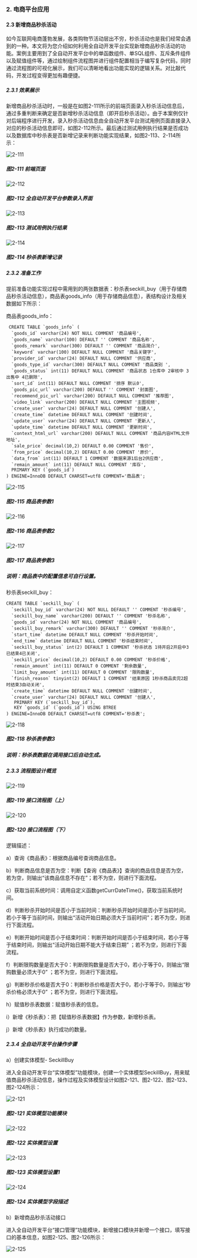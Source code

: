 ### 2. 电商平台应用

#### 2.3 新增商品秒杀活动

如今互联网电商蓬勃发展，各类购物节活动层出不穷，秒杀活动也是我们经常会遇到的一种。本文将为您介绍如何利用全自动开发平台实现新增商品秒杀活动的功能。案例主要用到了全自动开发平台中的单函数组件、单SQL组件、互斥条件组件以及赋值组件等，通过绘制组件流程图并进行组件配置相当于编写复杂代码，同时通过流程图的可视化展示，我们可以清晰地看出功能实现的逻辑关系。对比敲代码，开发过程变得更加有趣便捷。

##### 2.3.1 效果展示

新增商品秒杀活动时，一般是在如图2-111所示的前端页面录入秒杀活动信息后，通过多重判断来确定是否新增秒杀活动信息（即开启秒杀活动）。由于本案例仅针对后端程序进行开发，录入秒杀活动信息由全自动开发平台测试用例页面直接录入对应的秒杀活动信息即可，如图2-112所示。最后通过测试用例执行结果是否成功以及数据库中秒杀表是否新增记录来判断功能实现结果，如图2-113、2-114所示：

![2-111](https://www.feisuanyz.com/fsimage/alcj-image/miaosha/2_1.jpg)

##### 图2-111 前端页面

![2-112](https://www.feisuanyz.com/fsimage/alcj-image/miaosha/2_2.png)

##### 图2-112 全自动开发平台参数录入界面

![2-113](https://www.feisuanyz.com/fsimage/alcj-image/miaosha/2_3.png)

##### 图2-113 测试用例执行结果

![2-114](https://www.feisuanyz.com/fsimage/alcj-image/miaosha/2_4.png)

##### 图2-114 秒杀表新增记录

##### 2.3.2 准备工作

提前准备功能实现过程中需用到的两张数据表：秒杀表seckill_buy（用于存储商品秒杀活动信息），商品表goods_info（用于存储商品信息），表结构设计及相关数据如下所示：

商品表goods_info：

```
 CREATE TABLE `goods_info` (
  `goods_id` varchar(24) NOT NULL COMMENT '商品编号',
  `goods_name` varchar(100) DEFAULT '' COMMENT '商品名称',
  `goods_remark` varchar(300) DEFAULT '' COMMENT '商品简介',
  `keyword` varchar(100) DEFAULT NULL COMMENT '商品关键字',
  `provider_id` varchar(24) DEFAULT NULL COMMENT '供应商',
  `goods_type_id` varchar(300) DEFAULT NULL COMMENT '商品类别 ',
  `goods_status` int(11) DEFAULT NULL COMMENT '商品状态 1仓库中 2审核中 3出售中 4已删除',
  `sort_id` int(11) DEFAULT NULL COMMENT '排序 默认0',
  `goods_pic_url` varchar(200) DEFAULT '' COMMENT '封面图',
  `recommend_pic_url` varchar(200) DEFAULT NULL COMMENT '推荐图',
  `video_link` varchar(200) DEFAULT NULL COMMENT '主图视频',
  `create_user` varchar(24) DEFAULT NULL COMMENT '创建人',
  `create_time` datetime DEFAULT NULL COMMENT '创建时间',
  `update_user` varchar(24) DEFAULT NULL COMMENT '更新人',
  `update_time` datetime DEFAULT NULL COMMENT '更新时间',
  `context_html_url` varchar(200) DEFAULT NULL COMMENT '商品内容HTML文件地址',
  `sale_price` decimal(10,2) DEFAULT 0.00 COMMENT '售价',
  `from_price` decimal(10,2) DEFAULT 0.00 COMMENT '原价',
  `data_from` int(11) DEFAULT 1 COMMENT '数据来源1后台2供应商',
  `remain_amount` int(11) DEFAULT NULL COMMENT '库存',
  PRIMARY KEY (`goods_id`)
) ENGINE=InnoDB DEFAULT CHARSET=utf8 COMMENT='商品表';
```

![2-115](https://www.feisuanyz.com/fsimage/alcj-image/miaosha/3_1.png)

##### 图2-115 商品表参数1

![2-116](https://www.feisuanyz.com/fsimage/alcj-image/miaosha/3_2.png)

##### 图2-116 商品表参数2

![2-117](https://www.feisuanyz.com/fsimage/alcj-image/miaosha/3_3.png)

##### 图2-117 商品表参数3

##### 说明：商品表中的配置信息可自行设置。

秒杀表seckill_buy：

```
CREATE TABLE `seckill_buy` (
  `seckill_buy_id` varchar(24) NOT NULL DEFAULT '' COMMENT '秒杀编号',
  `seckill_buy_name` varchar(200) DEFAULT '' COMMENT '秒杀名称',
  `goods_id` varchar(24) NOT NULL COMMENT '商品编号',
  `seckill_buy_remark` varchar(300) DEFAULT '' COMMENT '秒杀简介',
  `start_time` datetime DEFAULT NULL COMMENT '秒杀开始时间',
  `end_time` datetime DEFAULT NULL COMMENT '秒杀结束时间',
  `seckill_buy_status` int(2) DEFAULT 1 COMMENT '秒杀状态 1待开启2开启中3已结束4已关闭',
  `seckill_price` decimal(10,2) DEFAULT 0.00 COMMENT '秒杀价格',
  `remain_amount` int(11) DEFAULT 0 COMMENT '剩余数量',
  `limit_buy_amount` int(11) DEFAULT 0 COMMENT '限购数量',
  `finish_reason` tinyint(2) DEFAULT 1 COMMENT '结束原因 1秒杀商品卖完2超时结束3自动关闭',
  `create_time` datetime DEFAULT NULL COMMENT '创建时间',
  `create_user` varchar(24) DEFAULT NULL COMMENT '创建人',
   PRIMARY KEY (`seckill_buy_id`),
   KEY `goods_id` (`goods_id`) USING BTREE
) ENGINE=InnoDB DEFAULT CHARSET=utf8 COMMENT='秒杀表';
```

![2-118](https://www.feisuanyz.com/fsimage/alcj-image/miaosha/3_4.png)

##### 图2-118 秒杀表参数3

##### 说明：秒杀表数据在调用接口后自动生成。

##### 2.3.3 流程图设计概览

![2-119](https://www.feisuanyz.com/fsimage/alcj-image/miaosha/4_1.png)

##### 图2-119 接口流程图（上）

![2-120](https://www.feisuanyz.com/fsimage/alcj-image/miaosha/4_2.png)

##### 图2-120 接口流程图（下）

逻辑描述：

a）查询《商品表》：根据商品编号查询商品信息。

b）判断商品信息是否为空：判断【查询《商品表》】查询的商品信息是否为空，若为空，则输出“该商品信息不存在”；若不为空，则进行下面流程。

c）获取当前系统时间：调用自定义函数getCurrDateTime()，获取当前系统时间。

d）判断秒杀开始时间是否小于当前时间：判断秒杀开始时间是否小于当前时间，若小于等于当前时间，则输出“活动开始日期必须大于当前时间”；若不为空，则进行下面流程。

e）判断开始时间是否小于结束时间：判断开始时间是否小于结束时间，若小于等于结束时间，则输出“活动开始日期不能大于结束日期” ；若不为空，则进行下面流程。

f）判断限购数量是否大于0：判断限购数量是否大于0，若小于等于0，则输出“限购数量必须大于0” ；若不为空，则进行下面流程。

g）判断秒杀价格是否大于0：判断秒杀价格是否大于0，若小于等于0，则输出“秒杀价格必须大于0” ；若不为空，则进行下面流程。

h）赋值秒杀表数据：赋值秒杀表的信息。

i）新增《秒杀表》：把【赋值秒杀表数据】作为参数，新增秒杀表。

j）新增《秒杀表》执行成功的数量。

##### 2.3.4 全自动开发平台操作步骤

a）创建实体模型- SeckillBuy

进入全自动开发平台“实体模型”功能模块，创建一个实体模型SeckillBuy，用来赋值商品秒杀活动信息，操作过程及实体模型设计如图2-121、图2-122、图2-123、图2-124所示：

![2-121](https://www.feisuanyz.com/fsimage/alcj-image/miaosha/5_1.png)

##### 图2-121 实体模型功能模块

![2-122](https://www.feisuanyz.com/fsimage/alcj-image/miaosha/5_2.png)

##### 图2-122 实体模型设置

![2-123](https://www.feisuanyz.com/fsimage/alcj-image/miaosha/5_3.png)

##### 图2-123 实体模型设置1

![2-124](![实体模型字段描述](../../../../images/%E5%AE%9E%E4%BD%93%E6%A8%A1%E5%9E%8B%E8%AE%BE%E8%AE%A1%E5%8F%82%E6%95%B0%E5%90%AB%E4%B9%89.PNG))

##### 图2-124 实体模型字段描述

b）新增商品秒杀活动接口

进入全自动开发平台“接口管理”功能模块，新增接口模块并新增一个接口，填写接口的基本信息，如图2-125、图2-126所示：

![2-125](https://www.feisuanyz.com/fsimage/alcj-image/miaosha/5_5.png)
